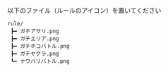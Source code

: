 以下のファイル（ルールのアイコン）を置いてください

```
rule/
 ┣━ ガチアサリ.png
 ┣━ ガチエリア.png
 ┣━ ガチホコバトル.png
 ┣━ ガチヤグラ.png
 ┗━ ナワバリバトル.png
```
